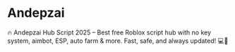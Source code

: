# Andepzai
🔥 Andepzai Hub Script 2025 – Best free Roblox script hub with no key system, aimbot, ESP, auto farm &amp; more. Fast, safe, and always updated! 💻🚀
